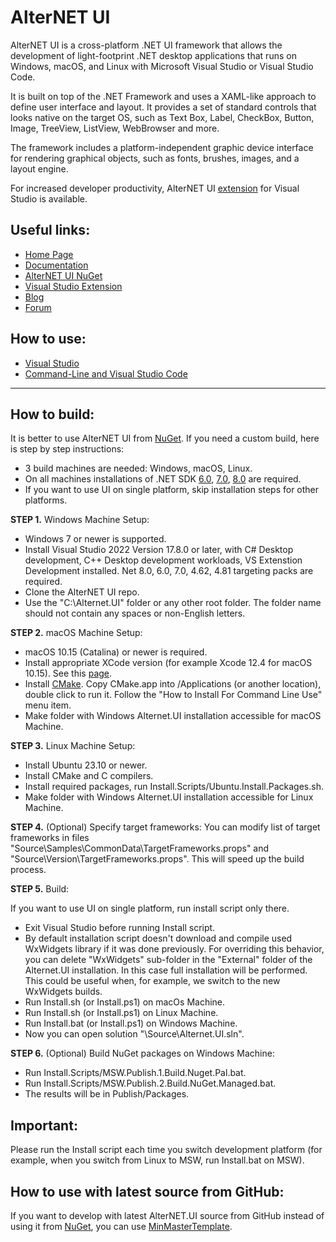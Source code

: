 # AlterNET UI

AlterNET UI is a cross-platform .NET UI framework that allows the development of light-footprint .NET desktop 
applications that runs on Windows, macOS, and Linux with Microsoft Visual Studio or Visual Studio Code.

It is built on top of the .NET Framework and uses a XAML-like approach to define user interface and layout. 
It provides a set of standard controls that looks native on the target OS, such as Text Box, Label, CheckBox, Button, 
Image, TreeView, ListView, WebBrowser and more.

The framework includes a platform-independent graphic device interface for rendering graphical objects, such as fonts, 
brushes, images, and a layout engine.

For increased developer productivity, 
AlterNET UI [extension](https://marketplace.visualstudio.com/items?itemName=AlternetSoftwarePTYLTD.AlternetUIForVS2022) 
for Visual Studio is available.

## Useful links:

- [Home Page](https://www.alternet-ui.com/)
- [Documentation](https://docs.alternet-ui.com/)
- [AlterNET UI NuGet](https://www.nuget.org/packages/Alternet.UI)
- [Visual Studio Extension](https://marketplace.visualstudio.com/items?itemName=AlternetSoftwarePTYLTD.AlternetUIForVS2022)
- [Blog](https://www.alternet-ui.com/blog)
- [Forum](https://forum.alternet-ui.com/)

## How to use:

- [Visual Studio](https://docs.alternet-ui.com/tutorials/hello-world/visual-studio/hello-world-visual-studio.html)
- [Command-Line and Visual Studio Code](https://docs.alternet-ui.com/tutorials/hello-world/command-line/hello-world-command-line.html)

------------

## How to build:

It is better to use AlterNET UI from [NuGet](https://www.nuget.org/packages/Alternet.UI). If you need a custom build, 
here is step by step instructions:

- 3 build machines are needed: Windows, macOS, Linux.
- On all machines installations of .NET SDK [6.0](https://dotnet.microsoft.com/en-us/download/dotnet/6.0),
 [7.0](https://dotnet.microsoft.com/en-us/download/dotnet/7.0), [8.0](https://dotnet.microsoft.com/en-us/download/dotnet/8.0) 
are required.
- If you want to use UI on single platform, skip installation steps for other platforms.

<b>STEP 1.</b> Windows Machine Setup:

- Windows 7 or newer is supported.
- Install Visual Studio 2022 Version 17.8.0 or later, with C# Desktop development, C++ Desktop development workloads, 
VS Extenstion Development installed. Net 8.0, 6.0, 7.0, 4.62, 4.81 targeting packs are required.
- Clone the AlterNET UI repo.
- Use the "C:\Alternet.UI" folder or any other root folder. The folder name should not contain any spaces or non-English letters.

<b>STEP 2.</b> macOS Machine Setup:

- macOS 10.15 (Catalina) or newer is required.
- Install appropriate XCode version (for example Xcode 12.4 for macOS 10.15). See 
this [page](https://developer.apple.com/support/xcode/).
- Install [CMake](https://cmake.org/download/). Copy CMake.app into /Applications (or another location), double click to run it.
 Follow the "How to Install For Command Line Use" menu item.
- Make folder with Windows Alternet.UI installation accessible for macOS Machine.

<b>STEP 3.</b> Linux Machine Setup:

- Install Ubuntu 23.10 or newer.
- Install CMake and C compilers.
- Install required packages, run Install.Scripts/Ubuntu.Install.Packages.sh.
- Make folder with Windows Alternet.UI installation accessible for Linux Machine.

<b>STEP 4.</b> (Optional) Specify target frameworks:
You can modify list of target frameworks in files
"Source\Samples\CommonData\TargetFrameworks.props" and "Source\Version\TargetFrameworks.props".
This will speed up the build process.

<b>STEP 5.</b> Build:

If you want to use UI on single platform, run install script only there.

- Exit Visual Studio before running Install script.
- By default installation script doesn't download and compile used WxWidgets library if it was done previously. For overriding this 
behavior, you can delete "WxWidgets" sub-folder in the "External" folder of the Alternet.UI installation. In this case full installation will be performed. 
This could be useful when, for example, we switch to the new WxWidgets builds.
- Run Install.sh (or Install.ps1) on macOs Machine.
- Run Install.sh (or Install.ps1) on Linux Machine.
- Run Install.bat (or Install.ps1) on Windows Machine.
- Now you can open solution "\Source\Alternet.UI.sln".

<b>STEP 6.</b> (Optional) Build NuGet packages on Windows Machine:

- Run Install.Scripts/MSW.Publish.1.Build.Nuget.Pal.bat.
- Run Install.Scripts/MSW.Publish.2.Build.NuGet.Managed.bat.
- The results will be in Publish/Packages.

## Important:

Please run the Install script each time you switch development platform 
(for example, when you switch from Linux to MSW, run Install.bat on MSW).

## How to use with latest source from GitHub:

If you want to develop with latest AlterNET.UI source from GitHub instead of using it from 
[NuGet](https://www.nuget.org/packages/Alternet.UI), you can use 
[MinMasterTemplate](https://github.com/alternetsoft/AlternetUI/tree/master/Install.Scripts/MinMasterTemplate).
